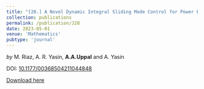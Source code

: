 ```yaml
---
title: "[20.] A Novel Dynamic Integral Sliding Mode Control for Power Electronic Converters"
collection: publications
permalink: /publication/J28
date: 2023-05-01
venue: 'Mathematics'
pubtype: 'journal'
---
```

*by* M. Riaz, A. R. Yasin, **A.A.Uppal** and A. Yasin 

DOI: [10.1177/00368504211044848](https://doi.org/10.1177/00368504211044848)

[Download here](https://aauppal.github.io/files/J20.pdf)


